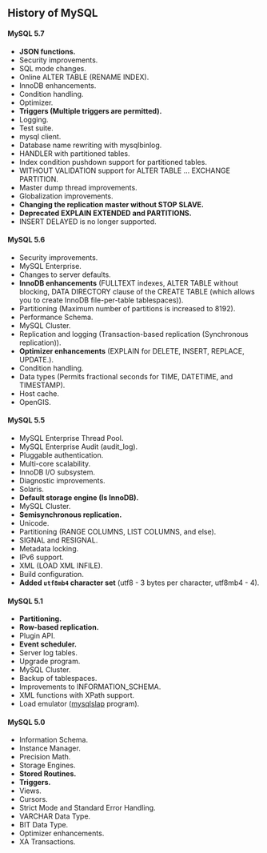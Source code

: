 History of MySQL
-

#### MySQL 5.7

* **JSON functions.**
* Security improvements.
* SQL mode changes.
* Online ALTER TABLE (RENAME INDEX).
* InnoDB enhancements.
* Condition handling.
* Optimizer.
* **Triggers (Multiple triggers are permitted).**
* Logging.
* Test suite.
* mysql client.
* Database name rewriting with mysqlbinlog.
* HANDLER with partitioned tables.
* Index condition pushdown support for partitioned tables.
* WITHOUT VALIDATION support for ALTER TABLE ... EXCHANGE PARTITION.
* Master dump thread improvements.
* Globalization improvements.
* **Changing the replication master without STOP SLAVE.**
* **Deprecated EXPLAIN EXTENDED and PARTITIONS.**
* INSERT DELAYED is no longer supported.

#### MySQL 5.6

* Security improvements.
* MySQL Enterprise.
* Changes to server defaults.
* **InnoDB enhancements** (FULLTEXT indexes, ALTER TABLE without blocking, DATA DIRECTORY clause of the CREATE TABLE (which allows you to create InnoDB file-per-table tablespaces)).
* Partitioning (Maximum number of partitions is increased to 8192).
* Performance Schema.
* MySQL Cluster.
* Replication and logging (Transaction-based replication (Synchronous replication)).
* **Optimizer enhancements** (EXPLAIN for DELETE, INSERT, REPLACE, UPDATE.).
* Condition handling.
* Data types (Permits fractional seconds for TIME, DATETIME, and TIMESTAMP).
* Host cache.
* OpenGIS.

#### MySQL 5.5

* MySQL Enterprise Thread Pool.
* MySQL Enterprise Audit (audit_log).
* Pluggable authentication.
* Multi-core scalability.
* InnoDB I/O subsystem.
* Diagnostic improvements.
* Solaris.
* **Default storage engine (Is InnoDB).**
* MySQL Cluster.
* **Semisynchronous replication.**
* Unicode.
* Partitioning (RANGE COLUMNS, LIST COLUMNS, and else).
* SIGNAL and RESIGNAL.
* Metadata locking.
* IPv6 support.
* XML (LOAD XML INFILE).
* Build configuration.
* **Added `utf8mb4` character set** (utf8 - 3 bytes per character, utf8mb4 - 4).

#### MySQL 5.1

* **Partitioning.**
* **Row-based replication.**
* Plugin API.
* **Event scheduler.**
* Server log tables.
* Upgrade program.
* MySQL Cluster.
* Backup of tablespaces.
* Improvements to INFORMATION_SCHEMA.
* XML functions with XPath support.
* Load emulator ([mysqlslap](http://dev.mysql.com/doc/refman/5.1/en/mysqlslap.html) program).

#### MySQL 5.0

* Information Schema.
* Instance Manager.
* Precision Math.
* Storage Engines.
* **Stored Routines.**
* **Triggers.**
* Views.
* Cursors.
* Strict Mode and Standard Error Handling.
* VARCHAR Data Type.
* BIT Data Type.
* Optimizer enhancements.
* XA Transactions.

